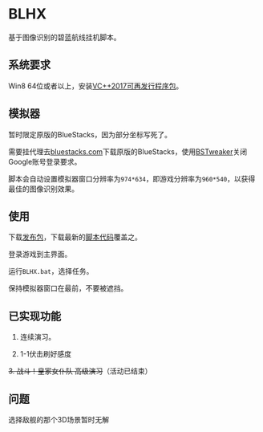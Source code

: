 # BLHX

基于图像识别的碧蓝航线挂机脚本。

## 系统要求

Win8 64位或者以上，安装[VC++2017可再发行程序包](https://support.microsoft.com/zh-cn/help/2977003/the-latest-supported-visual-c-downloads)。

## 模拟器

暂时限定原版的BlueStacks，因为部分坐标写死了。

需要挂代理去[bluestacks.com](https://www.bluestacks.com/)下载原版的BlueStacks，使用[BSTweaker](https://forum.xda-developers.com/general/general/bluestacks-tweaker-2-tool-modifing-t3622681)关闭Google账号登录要求。

脚本会自动设置模拟器窗口分辨率为`974*634`，即游戏分辨率为`960*540`，以获得最佳的图像识别效果。

## 使用

下载[发布包](https://github.com/GiriMind/BLHX/releases/download/0.0.4/BLHX.7z)，下载最新的[脚本代码](https://github.com/GiriMind/BLHX/archive/master.zip)覆盖之。

登录游戏到主界面。

运行`BLHX.bat`，选择任务。

保持模拟器窗口在最前，不要被遮挡。

## 已实现功能

1. 连续演习。

2. 1-1伏击刷好感度

<del>3. 战斗！皇家女仆队 高级演习</del>（活动已结束）

## 问题

选择敌舰的那个3D场景暂时无解
